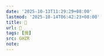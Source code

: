 ```yaml
---
date: '2025-10-13T11:29:29+08:00'
lastmod: '2025-10-14T06:42:23+08:00'
title: 󰡯
url: 󰡯
tags: [摱]
src: GHZR
note:
---
```

